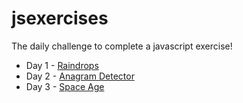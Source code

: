 # jsexercises
The daily challenge to complete a javascript exercise!

- Day 1 - [Raindrops](https://github.com/iwishjames/jsexercises/tree/master/exercises/day1Raindrops)
- Day 2 - [Anagram Detector](https://github.com/iwishjames/jsexercises/tree/master/exercises/day2Anagram)
- Day 3 - [Space Age](https://github.com/iwishjames/jsexercises/tree/master/exercises/day3SpaceAge)
